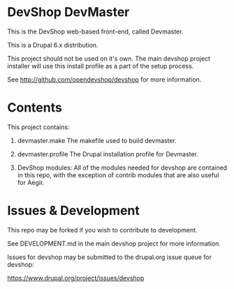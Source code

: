 DevShop DevMaster
=================

This is the DevShop web-based front-end, called Devmaster.

This is a Drupal 6.x distribution.

This project should not be used on it's own.  The main devshop project 
installer will use this install profile as a part of the setup process.

See http://github.com/opendevshop/devshop for more information.

Contents
========

This project contains:

1. devmaster.make
  The makefile used to build devmaster.

2. devmaster.profile
  The Drupal installation profile for Devmaster.
  
3. DevShop modules:
  All of the modules needed for devshop are contained in this repo, with the 
  exception of contrib modules that are also useful for Aegir.

Issues & Development
====================

This repo may be forked if you wish to contribute to development.  

See DEVELOPMENT.md in the main devshop project for more information.
 
Issues for devshop may be submitted to the drupal.org issue queue for devshop:

https://www.drupal.org/project/issues/devshop